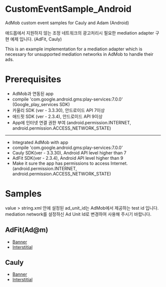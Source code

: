 CustomEventSample_Android
=========================

AdMob custom event samples for Cauly and Adam (Android)

애드몹에서 지원하지 않는 조정 네트워크의 광고처리시 필요한  mediation adapter 구현 예제 입니다. 
(AdFit, Cauly)

This is an example implementation for a mediation adapter which is necessary for unsupported mediation networks in AdMob to handle their ads. 

Prerequisites
=============
* AdMob과 연동된 app
* compile 'com.google.android.gms:play-services:7.0.0' (Google_play_services SDK)
* 카울리 SDK (ver - 3.3.30), 안드로이드 API 7이상 
* 애드핏 SDK (ver - 2.3.4), 안드로이드 API 9이상 
* App에 인터넷 연결 권한 부여 (android.permission.INTERNET, android.permission.ACCESS_NETWORK_STATE)

-----------------

* Integrated AdMob with app
* compile 'com.google.android.gms:play-services:7.0.0'
* Cauly SDK(ver - 3.3.30), Android API level higher than 7
* AdFit SDK(ver - 2.3.4), Android API level higher than 9
* Make it sure the app has permissions to access Internet. (android.permission.INTERNET, android.permission.ACCESS_NETWORK_STATE)

Samples
=======

value > string.xml 안에 설정된 ad_unit_id는 AdMob에서 제공하는 test id 입니다.
mediation network를 설정하신 Ad Unit Id로 변경하여 사용해 주시기 바랍니다. 

AdFit(Ad@m)
----------
* [Banner](https://github.com/custom-event-sample/CustomEventSample_Android/tree/master/AdFit/BannerExample)
* [Interstitial](https://github.com/custom-event-sample/CustomEventSample_Android/tree/master/AdFit/InterstitialExample)

Cauly
-----
* [Banner](https://github.com/custom-event-sample/CustomEventSample_Android/tree/master/Cauly/BannerExample)
* [Interstitial](https://github.com/custom-event-sample/CustomEventSample_Android/tree/master/Cauly/InterstitialExample)

